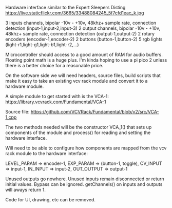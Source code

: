 Hardware interface similar to the Expert Sleepers Disting https://live.staticflickr.com/3665/33488084245_5f7cfd1eac_k.jpg

3 inputs channels, bipolar -10v - +10v, 48khz+ sample rate, connection detection (input-1,input-2,input-3)
2 output channels, bipolar -10v - +10v, 48khz+ sample rate, connection detection (output-1,output-2)
2 rotary encoders (encoder-1,encoder-2)
2 buttons (button-1,button-2)
5 rgb lights (light-r1,light-g1,light-b1,light-r2,...)

Microcontroller should access to a good amount of RAM for audio buffers. Floating point math is a huge plus. I'm kinda hoping to use a pi pico 2 unless there is a better choice for a reasonable price.

On the software side we will need headers, source files, build scripts that make it easy to take an existing vcv rack module and convert it to a hardware module.

A simple module to get started with is the VCA-1:
https://library.vcvrack.com/Fundamental/VCA-1

Source file:
https://github.com/VCVRack/Fundamental/blob/v2/src/VCA-1.cpp

The two methods needed will be the constructor VCA_1() that sets up components of the module and process() for reading and setting the hardware interface.

Will need to be able to configure how components are mapped from the vcv rack module to the hardware interface:

LEVEL_PARAM => encoder-1,
EXP_PARAM => (button-1, toggle),
CV_INPUT => input-1,
IN_INPUT => input-2,
OUT_OUTPUT => output-1

Unused outputs go nowhere. Unused inputs remain disconnected or return initial values. Bypass can be ignored. getChannels() on inputs and outputs will aways return 1.

Code for UI, drawing, etc can be removed.
